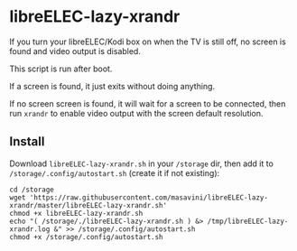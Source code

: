 # libreELEC-lazy-xrandr

If you turn your libreELEC/Kodi box on when the TV is still off, no screen is
found and video output is disabled.

This script is run after boot.

If a screen is found, it just exits without doing anything.

If no screen screen is found, it will wait for a screen to be connected, then
run `xrandr` to enable video output with the screen default resolution.

## Install

Download `libreELEC-lazy-xrandr.sh` in your `/storage` dir, then add it to
`/storage/.config/autostart.sh` (create it if not existing):

```
cd /storage
wget 'https://raw.githubusercontent.com/masavini/libreELEC-lazy-xrandr/master/libreELEC-lazy-xrandr.sh'
chmod +x libreELEC-lazy-xrandr.sh
echo "( /storage/./libreELEC-lazy-xrandr.sh ) &> /tmp/libreELEC-lazy-xrandr.log &" >> /storage/.config/autostart.sh
chmod +x /storage/.config/autostart.sh
```

